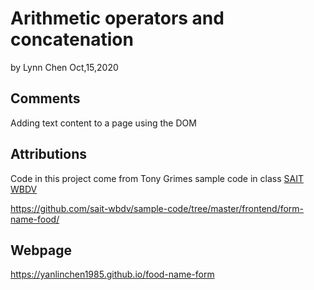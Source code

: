 # Arithmetic operators and concatenation

by  Lynn Chen     Oct,15,2020



## Comments

Adding text content to a page using the DOM 



## Attributions

Code in this project come from Tony Grimes sample code in class  [SAIT WBDV](https://sait-wbdv.github.io/) 

https://github.com/sait-wbdv/sample-code/tree/master/frontend/form-name-food/



## Webpage 
https://yanlinchen1985.github.io/food-name-form
